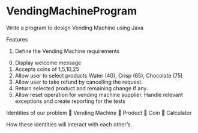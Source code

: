 # VendingMachineProgram
Write a program to design Vending Machine using Java

Features
1) Define the Vending Machine requirements
0. Display welcome message
1. Accepts coins of 1,5,10,25
2. Allow user to select products Water (40), Crisp (65), Chocolate (75)
3. Allow user to take refund by cancelling the request.
4. Return selected product and remaining change if any.
5. Allow reset operation for vending machine supplier.
Handle relevant exceptions and create reporting for the tests

Identities of our problem
	Vending Machine
	Product
	Coin
	Calculator

How these identities will interact with each other’s.














